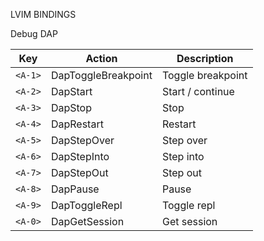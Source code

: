 LVIM BINDINGS

Debug DAP

| Key     | Action              | Description       |
| ------- | ------------------- | ----------------- |
| `<A-1>` | DapToggleBreakpoint | Toggle breakpoint |
| `<A-2>` | DapStart            | Start / continue  |
| `<A-3>` | DapStop             | Stop              |
| `<A-4>` | DapRestart          | Restart           |
| `<A-5>` | DapStepOver         | Step over         |
| `<A-6>` | DapStepInto         | Step into         |
| `<A-7>` | DapStepOut          | Step out          |
| `<A-8>` | DapPause            | Pause             |
| `<A-9>` | DapToggleRepl       | Toggle repl       |
| `<A-0>` | DapGetSession       | Get session       |
